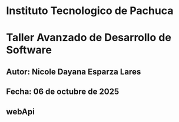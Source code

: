 # Instituto Tecnologico de Pachuca
# Taller Avanzado de Desarrollo de Software
## Autor: Nicole Dayana Esparza Lares
## Fecha: 06 de octubre de 2025
## webApi
